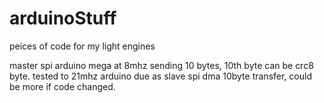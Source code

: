 # arduinoStuff
peices of code for my light engines

master spi arduino mega at 8mhz sending 10 bytes, 10th byte can be crc8 byte.
tested to 21mhz arduino due as slave spi dma 10byte transfer, could be more if code changed.
